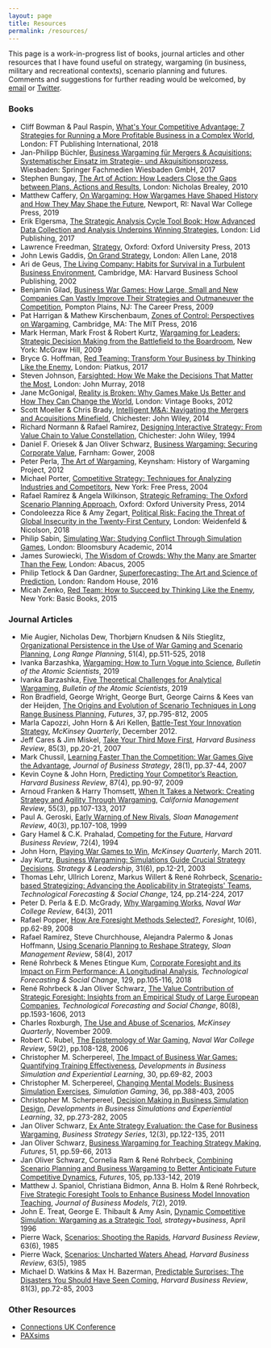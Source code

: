 ```yaml
---
layout: page
title: Resources
permalink: /resources/
---
```


This page is a work-in-progress list of books, journal articles and other resources that I have found useful on strategy, wargaming (in business, military and recreational contexts), scenario planning and futures. Comments and suggestions for further reading would be welcomed, by [email](mailto:contact@businesswargames.org) or [Twitter](https://twitter.com/buswargames). 

### Books

* Cliff Bowman & Paul Raspin, [What's Your Competitive Advantage: 7 Strategies for Running a More Profitable Business in a Complex World](https://amzn.to/2EQj1Rn), London: FT Publishing International, 2018
* Jan-Philipp Büchler, [Business Wargaming für Mergers & Acquisitions: Systematischer Einsatz im Strategie- und Akquisitionsprozess](https://amzn.to/2LdX1Vy), Wiesbaden: Springer Fachmedien Wiesbaden GmbH, 2017
* Stephen Bungay, [The Art of Action: How Leaders Close the Gaps between Plans, Actions and Results](https://amzn.to/2RsGpsG), London: Nicholas Brealey, 2010
* Matthew Caffery, [On Wargaming: How Wargames Have Shaped History and How They May Shape the Future](), Newport, RI: Naval War College Press, 2019
* Erik Elgersma, [The Strategic Analysis Cycle Tool Book: How Advanced Data Collection and Analysis Underpins Winning Strategies](https://amzn.to/2VvX5A9), London: Lid Publishing, 2017
* Lawrence Freedman, [Strategy](https://amzn.to/2C4quKL), Oxford: Oxford University Press, 2013
* John Lewis Gaddis, [On Grand Strategy](https://amzn.to/2QWDngd), London: Allen Lane, 2018 
* Ari de Geus, [The Living Company: Habits for Survival in a Turbulent Business Environment](https://amzn.to/2VGCWLB), Cambridge, MA: Harvard Business School Publishing, 2002
* Benjamin Gilad, [Business War Games: How Large, Small and New Companies Can Vastly Improve Their Strategies and Outmaneuver the Competition](https://amzn.to/2GRreXq), Pompton Plains, NJ: The Career Press, 2009
* Pat Harrigan & Mathew Kirschenbaum, [Zones of Control: Perspectives on Wargaming](https://amzn.to/2TbDB7p), Cambridge, MA: The MIT Press, 2016
* Mark Herman, Mark Frost & Robert Kurtz, [Wargaming for Leaders: Strategic Decision Making from the Battlefield to the Boardroom](https://amzn.to/2VBJsQh), New York: McGraw Hill, 2009
* Bryce G. Hoffman, [Red Teaming: Transform Your Business by Thinking Like the Enemy](https://amzn.to/2BZvWhV), London: Piatkus, 2017
* Steven Johnson, [Farsighted: How We Make the Decisions That Matter the Most](https://amzn.to/2Vq6DN8), London: John Murray, 2018
* Jane McGonigal, [Reality is Broken: Why Games Make Us Better and How They Can Change the World](https://amzn.to/2GVrqF4), London: Vintage Books, 2012
* Scott Moeller & Chris Brady, [Intelligent M&A: Navigating the Mergers and Acquisitions Minefield](https://amzn.to/2LbGqSe), Chichester: John Wiley, 2014
* Richard Normann & Rafael Ramírez, [Designing Interactive Strategy: From Value Chain to Value Constellation](https://amzn.to/2NSVIJk), Chichester: John Wiley, 1994
* Daniel F. Oriesek & Jan Oliver Schwarz, [Business Wargaming: Securing Corporate Value](https://amzn.to/2BZpVlm), Farnham: Gower, 2008
* Peter Perla, [The Art of Wargaming](https://amzn.to/2EINCjz), Keynsham: History of Wargaming Project, 2012
* Michael Porter, [Competitive Strategy: Techniques for Analyzing Industries and Competitors](https://amzn.to/2NG2xOc), New York: Free Press, 2004
* Rafael Ramírez & Angela Wilkinson, [Strategic Reframing: The Oxford Scenario Planning Approach](https://amzn.to/2T8W7xl), Oxford: Oxford University Press, 2014
* Condoleezza Rice & Amy Zegart, [Political Risk: Facing the Threat of Global Insecurity in the Twenty-First Century](https://amzn.to/2HyQT6r), London: Weidenfeld & Nicolson, 2018
* Philip Sabin, [Simulating War: Studying Conflict Through Simulation Games](https://amzn.to/2SCMAcL), London: Bloomsbury Academic, 2014
* James Surowiecki, [The Wisdom of Crowds: Why the Many are Smarter Than the Few](https://amzn.to/2QPQsI8), London: Abacus, 2005
* Philip Tetlock & Dan Gardner, [Superforecasting: The Art and Science of Prediction](https://amzn.to/2MruFHY), London: Random House, 2016
* Micah Zenko, [Red Team: How to Succeed by Thinking Like the Enemy](https://amzn.to/2BV6Twr), New York: Basic Books, 2015

### Journal Articles

* Mie Augier, Nicholas Dew, Thorbjørn Knudsen & Nils Stieglitz, [Organizational Persistence in the Use of War Gaming and Scenario Planning](https://www.sciencedirect.com/science/article/abs/pii/S0024630117305125), *Long Range Planning*, 51(4), pp.511-525, 2018
* Ivanka Barzashka, [Wargaming: How to Turn Vogue into Science](https://thebulletin.org/2019/03/wargaming-how-to-turn-vogue-into-science/?fbclid=IwAR3w7bHVo4kHQw-CXSJwFgDE9RRuhiWMnjfGClUV-TJO748S6-VYo4XSjGE), *Bulletin of the Atomic Scientists*, 2019
* Ivanka Barzashka, [Five Theoretical Challenges for Analytical Wargaming](https://thebulletin.org/2019/03/five-theoretical-challenges-for-analytical-wargaming/), *Bulletin of the Atomic Scientists*, 2019
* Ron Bradfield, George Wright, George Burt, George Cairns & Kees van der Heijden, [The Origins and Evolution of Scenario Techniques in Long Range Business Planning](https://www.sciencedirect.com/science/article/pii/S0016328705000042), *Futures*, 37, pp.795-812, 2005
* Marla Capozzi, John Horn & Ari Kellen, [Battle-Test Your Innovation Strategy](https://www.mckinsey.com/business-functions/strategy-and-corporate-finance/our-insights/battle-test-your-innovation-strategy), *McKinsey Quarterly*, December 2012. 
* Jeff Cares & Jim Miskel, [Take Your Third Move First](https://hbr.org/2007/03/take-your-third-move-first), *Harvard Business Review*, 85(3), pp.20-21, 2007
* Mark Chussil, [Learning Faster Than the Competition: War Games Give the Advantage](https://www.emeraldinsight.com/doi/abs/10.1108/02756660710723198), *Journal of Business Strategy*, 28(1), pp.37-44, 2007
* Kevin Coyne & John Horn, [Predicting Your Competitor’s Reaction](https://hbr.org/2009/04/predicting-your-competitors-reaction), *Harvard Business Review*, 87(4), pp.90-97, 2009
* Arnoud Franken & Harry Thomsett, [When It Takes a Network: Creating Strategy and Agility Through Wargaming](https://journals.sagepub.com/doi/abs/10.1525/cmr.2013.55.3.107), *California Management Review*, 55(3), pp.107-133, 2017
* Paul A. Geroski, [Early Warning of New Rivals](https://sloanreview.mit.edu/article/early-warning-of-new-rivals/), *Sloan Management Review*, 40(3), pp.107-108, 1999
* Gary Hamel & C.K. Prahalad, [Competing for the Future](https://hbr.org/1994/07/competing-for-the-future), *Harvard Business Review*, 72(4), 1994
* John Horn, [Playing War Games to Win](https://www.mckinsey.com/business-functions/strategy-and-corporate-finance/our-insights/playing-war-games-to-win), *McKinsey Quarterly*, March 2011. 
* Jay Kurtz, [Business Wargaming: Simulations Guide Crucial Strategy Decisions](https://www.emeraldinsight.com/doi/abs/10.1108/10878570310505550). *Strategy & Leadership*, 31(6), pp.12-21, 2003
* Thomas Lehr, Ullrich Lorenz, Markus Willert & René Rohrbeck, [Scenario-based Strategizing: Advancing the Applicability in Strategists' Teams](https://www.sciencedirect.com/science/article/pii/S004016251730848X), *Technological Forecasting & Social Change*, 124, pp.214-224, 2017
* Peter D. Perla & E.D. McGrady, [Why Wargaming Works](https://digital-commons.usnwc.edu/cgi/viewcontent.cgi?article=1578&amp=&context=nwc-review), *Naval War College Review*, 64(3), 2011
* Rafael Popper, [How Are Foresight Methods Selected?](https://www.emeraldinsight.com/doi/abs/10.1108/14636680810918586), *Foresight*, 10(6), pp.62-89, 2008
* Rafael Ramírez, Steve Churchhouse, Alejandra Palermo & Jonas Hoffmann, [Using Scenario Planning to Reshape Strategy](https://sloanreview.mit.edu/article/using-scenario-planning-to-reshape-strategy/), *Sloan Management Review*, 58(4), 2017
* René Rohrbeck & Menes Etingue Kum, [Corporate Foresight and its Impact on Firm Performance: A Longitudinal Analysis](https://www.sciencedirect.com/science/article/pii/S0040162517302287), *Technological Forecasting & Social Change*, 129, pp.105-116, 2018
* René Rohrbeck & Jan Oliver Schwarz, [The Value Contribution of Strategic Foresight: Insights from an Empirical Study of Large European Companies](https://www.sciencedirect.com/science/article/pii/S004016251300005X), *Technological Forecasting and Social Change*, 80(8), pp.1593-1606, 2013
* Charles Roxburgh, [The Use and Abuse of Scenarios](https://www.mckinsey.com/business-functions/strategy-and-corporate-finance/our-insights/the-use-and-abuse-of-scenarios), *McKinsey Quarterly*, November 2009. 
* Robert C. Rubel, [The Epistemology of War Gaming](https://digital-commons.usnwc.edu/nwc-review/vol59/iss2/8/), *Naval War College Review*, 59(2), pp.108-128, 2006
* Christopher M. Scherpereel, [The Impact of Business War Games: Quantifying Training Effectiveness](https://journals.tdl.org/absel/index.php/absel/article/view/701), *Developments in Business Simulation and Experiential Learning*, 30, pp.69-82, 2003
* Christopher M. Scherpereel, [Changing Mental Models: Business Simulation Exercises](https://journals.sagepub.com/doi/abs/10.1177/1046878104270005?journalCode=sagb), *Simulation Gaming*, 36, pp.388-403, 2005
* Christopher M. Scherpereel, [Decision Making in Business Simulation Design](https://journals.tdl.org/absel/index.php/absel/article/view/592), *Developments in Business Simulations and Experiential Learning*, 32, pp.273-282, 2005
* Jan Oliver Schwarz, [Ex Ante Strategy Evaluation: the Case for Business Wargaming](https://www.emeraldinsight.com/doi/abs/10.1108/17515631111130095), *Business Strategy Series*, 12(3), pp.122-135, 2011
* Jan Oliver Schwarz, [Business Wargaming for Teaching Strategy Making](https://www.sciencedirect.com/science/article/pii/S0016328713000864), *Futures*, 51, pp.59-66, 2013
* Jan Oliver Schwarz, Cornelia Ram & René Rohrbeck, [Combining Scenario Planning and Business Wargaming to Better Anticipate Future Competitive Dynamics](https://www.sciencedirect.com/science/article/pii/S0016328718300545), *Futures*, 105, pp.133-142, 2019
* Matthew J. Spaniol, Christiana Bidmon, Anna B. Holm & René Rohrbeck, [Five Strategic Foresight Tools to Enhance Business Model Innovation Teaching](https://journals.aau.dk/index.php/JOBM/article/view/2637), *Journal of Business Models*, 7(2), 2019.
* John E. Treat, George E. Thibault & Amy Asin, [Dynamic Competitive Simulation: Wargaming as a Strategic Tool](https://www.strategy-business.com/article/15052?gko=4d4c8), *strategy+business*, April 1996 
* Pierre Wack, [Scenarios: Shooting the Rapids](https://hbr.org/1985/11/scenarios-shooting-the-rapids), *Harvard Business Review*, 63(6), 1985
* Pierre Wack, [Scenarios: Uncharted Waters Ahead](https://hbr.org/1985/09/scenarios-uncharted-waters-ahead), *Harvard Business Review*, 63(5), 1985
* Michael D. Watkins & Max H. Bazerman, [Predictable Surprises: The Disasters You Should Have Seen Coming](https://hbr.org/2003/04/predictable-surprises-the-disasters-you-should-have-seen-coming), *Harvard Business Review*, 81(3), pp.72-85, 2003
<!-- 
Development, Concepts and Doctrine Centre, 2017. Wargaming Handbook. Shrivenham: Ministry of Defence.
Franken, A., 2014. Wargaming in Business: Crossing the Chasm. London, Connections UK.
Green, K. C., 2005. Further evidence on game theory, simulated interaction, and unaided judgement for forecasting decisions in conflicts. International Journal of Forecasting, 21(3), pp. 463-472.
Perla, P. D., 2018. The Art and Science of Wargaming to Innovate and Educate in an Era of Strategic Competition. London, King's College London Wargaming Network.
Schwarz, J. O. & Rohrbeck, R., 2013. Introducing the Competitive Dimension to Corporate Foresight. Helsinki, ISPIM Conference.
Wharton School, 1999. Role Playing as a Forecasting Tool. [Online] 
Available at: http://knowledge.wharton.upenn.edu/article/role-playing-as-a-forecasting-tool/
[Accessed 10 July 2018].
-->
### Other Resources

* [Connections UK Conference](http://www.professionalwargaming.co.uk)
* [PAXsims](https://paxsims.wordpress.com)
